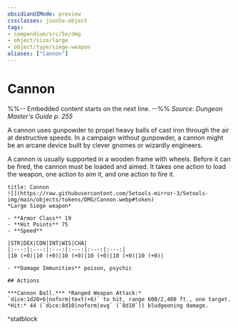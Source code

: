 ```yaml
---
obsidianUIMode: preview
cssclasses: json5e-object
tags:
- compendium/src/5e/dmg
- object/size/large
- object/type/siege-weapon
aliases: ["Cannon"]
---
```

# Cannon
%%-- Embedded content starts on the next line. --%%
*Source: Dungeon Master's Guide p. 255*  

A cannon uses gunpowder to propel heavy balls of cast iron through the air at destructive speeds. In a campaign without gunpowder, a cannon might be an arcane device built by clever gnomes or wizardly engineers.

A cannon is usually supported in a wooden frame with wheels. Before it can be fired, the cannon must be loaded and aimed. It takes one action to load the weapon, one action to aim it, and one action to fire it.

```ad-statblock
title: Cannon
![](https://raw.githubusercontent.com/5etools-mirror-3/5etools-img/main/objects/tokens/DMG/Cannon.webp#token)
*Large Siege weapon*

- **Armor Class** 19
- **Hit Points** 75
- **Speed** 

|STR|DEX|CON|INT|WIS|CHA|
|:---:|:---:|:---:|:---:|:---:|:---:|
|10 (+0)|10 (+0)|10 (+0)|10 (+0)|10 (+0)|10 (+0)|

- **Damage Immunities** poison, psychic

## Actions

***Cannon Ball.*** *Ranged Weapon Attack:* `dice:1d20+6|noform|text(+6)` to hit, range 600/2,400 ft., one target. *Hit:* 44 (`dice:8d10|noform|avg` (`8d10`)) bludgeoning damage.
```
^statblock